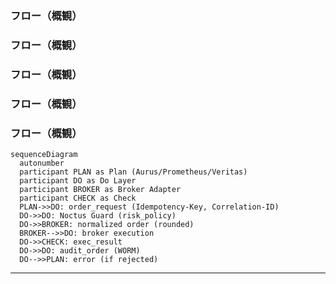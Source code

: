 <!-- AUTODOC:BEGIN mode=file_content path_globs=docs/_partials/apis/Do-Layer-Contract/02_flow_overview.md title=フロー（概観） -->
### フロー（概観）

<!-- AUTODOC:BEGIN mode=file_content path_globs=docs/_partials/apis/Do-Layer-Contract/02_flow_overview.md title=フロー（概観） -->
### フロー（概観）

<!-- AUTODOC:BEGIN mode=file_content path_globs=docs/_partials/apis/Do-Layer-Contract/02_flow_overview.md title=フロー（概観） -->
### フロー（概観）

<!-- AUTODOC:BEGIN mode=file_content path_globs=docs/_partials/apis/Do-Layer-Contract/02_flow_overview.md title=フロー（概観） -->
### フロー（概観）

<!-- AUTODOC:BEGIN mode=file_content path_globs=docs/_partials/apis/Do-Layer-Contract/02_flow_overview.md title=フロー（概観） -->
### フロー（概観）

```mermaid
sequenceDiagram
  autonumber
  participant PLAN as Plan (Aurus/Prometheus/Veritas)
  participant DO as Do Layer
  participant BROKER as Broker Adapter
  participant CHECK as Check
  PLAN->>DO: order_request (Idempotency-Key, Correlation-ID)
  DO->>DO: Noctus Guard (risk_policy)
  DO->>BROKER: normalized order (rounded)
  BROKER-->>DO: broker execution
  DO->>CHECK: exec_result
  DO->>DO: audit_order (WORM)
  DO-->>PLAN: error (if rejected)
```

---
<!-- AUTODOC:END -->
